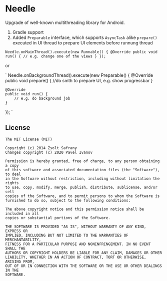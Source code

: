 Needle
=======

Upgrade of well-known multithreading library for Android.

  1. Gradle support
  2. Added `Preparable` interface, which supports `AsyncTask` alike `prepare()` executed in UI 
     thread to prepare UI elements before runnung thread 

`
Needle.onMainThread().execute(new Runnable() {
    @Override
    public void run() {
        // e.g. change one of the views
    }
});
`

or

`
Needle.onBackgroundThread().execute(new Preparable() {
    @Override
    public void prepare() {
       //do smth to prepare UI, e.g. show progressbar
    }
    
    @Override
    public void run() {
        // e.g. do background job
    }
});
`

License
--------

    The MIT License (MIT)

    Copyright (c) 2014 Zsolt Safrany
    Changes copyright (c) 2020 Pavel Ivanov

    Permission is hereby granted, free of charge, to any person obtaining a copy
    of this software and associated documentation files (the "Software"), to deal
    in the Software without restriction, including without limitation the rights
    to use, copy, modify, merge, publish, distribute, sublicense, and/or sell
    copies of the Software, and to permit persons to whom the Software is
    furnished to do so, subject to the following conditions:
    
    The above copyright notice and this permission notice shall be included in all
    copies or substantial portions of the Software.
    
    THE SOFTWARE IS PROVIDED "AS IS", WITHOUT WARRANTY OF ANY KIND, EXPRESS OR
    IMPLIED, INCLUDING BUT NOT LIMITED TO THE WARRANTIES OF MERCHANTABILITY,
    FITNESS FOR A PARTICULAR PURPOSE AND NONINFRINGEMENT. IN NO EVENT SHALL THE
    AUTHORS OR COPYRIGHT HOLDERS BE LIABLE FOR ANY CLAIM, DAMAGES OR OTHER
    LIABILITY, WHETHER IN AN ACTION OF CONTRACT, TORT OR OTHERWISE, ARISING FROM,
    OUT OF OR IN CONNECTION WITH THE SOFTWARE OR THE USE OR OTHER DEALINGS IN THE
    SOFTWARE.
